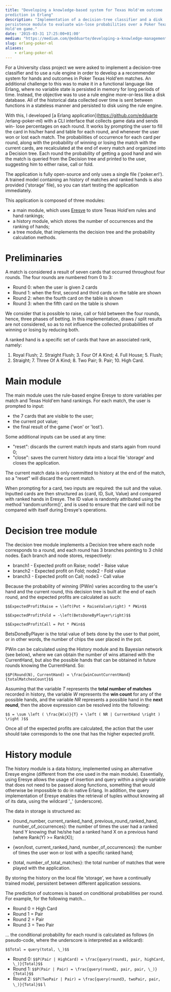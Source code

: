 ```yaml
---
title: "Developing a knowledge-based system for Texas Hold'em outcome
prediction in Erlang"
description: "Implementation of a decision-tree classifier and a disk
persistence module to evaluate win-lose probabilities over a Poker Texas
Hold'em game."
date: '2015-03-31 17:25:00+01:00'
medium: "https://medium.com/@edduarte/developing-a-knowledge-management-system-for-texas-holdem-outcome-prediction-in-erlang-cf3440ab806b"
slug: erlang-poker-ml
aliases:
    - erlang-poker-ml
---
```


For a University class project we were asked to implement a decision-tree
classifier and to use a rule engine in order to develop a a recommender system
for hands and outcomes in Poker Texas Hold'em matches. An additional challenge
to this was to make it in a functional language like Erlang, where no variable
state is persisted in memory for long periods of time. Instead, the objective
was to use a rule engine more-or-less like a disk database. All of the
historical data collected over time is sent between functions in a stateless
manner and persisted to disk using the rule engine.

With this, I developed [a Erlang application](https://github.com/edduarte
/erlang-poker-ml) with a CLI interface that collects game data and sends win-
lose percentages on each round. It works by prompting the user to fill the card
in his/her hand and table for each round, and whenever the user won or lost
each match. The probabilities of occurrence for each card per round, along with
the probability of winning or losing the match with the current cards, are
recalculated at the end of every match and organized into a Decision tree. Each
round the probability of getting a good hand and win the match is queried from
the Decision tree and printed to the user, suggesting him to either raise, call
or fold.

The application is fully open-source and only uses a single file ('poker.erl').
A trained model containing an history of matches and ranked hands is also
provided ('storage' file), so you can start testing the application
immediately.

This application is composed of three modules:

- a main module, which uses [Eresye](http://sourceforge.net/projects/eresye/)
  to store Texas Hold'em rules and hand rankings;
- a history module, which stores the number of occurrences and the ranking of
  hands;
- a tree module, that implements the decision tree and the probability
  calculation methods.

# Preliminaries

A match is considered a result of seven cards that occurred throughout four
rounds. The four rounds are numbered from 0 to 3:

- Round 0: when the user is given 2 cards
- Round 1: when the first, second and third cards on the table are shown
- Round 2: when the fourth card on the table is shown
- Round 3: when the fifth card on the table is shown

We consider that is possible to raise, call or fold between the four rounds,
hence, three phases of betting. In this implementation, draws / split results
are not considered, so as to not influence the collected probabilities of
winning or losing by reducing both.

A ranked hand is a specific set of cards that have an associated rank, namely:
1. Royal Flush; 2. Straight Flush; 3. Four Of A Kind; 4. Full House; 5. Flush;
6. Straight; 7. Three Of A Kind; 8. Two Pair; 9. Pair; 10. High Card.

# Main module

The main module uses the rule-based engine Eresye to store variables per match
and Texas Hold'em hand rankings. For each match, the user is prompted to input:

- the 7 cards that are visible to the user;
- the current pot value;
- the final result of the game ('won' or 'lost').

Some additional inputs can be used at any time:

- "reset": discards the current match inputs and starts again from round 0;
- "close": saves the current history data into a local file 'storage' and
  closes the application.

The current match data is only committed to history at the end of the match, so
a "reset" will discard the current match.

When prompting for a card, two inputs are required: the suit and the value.
Inputted cards are then structured as {card, ID, Suit, Value} and compared with
ranked hands in Eresye. The ID value is randomly attributed using the method
'random:uniform()', and is used to ensure that the card will not be compared
with itself during Eresye's operations.



# Decision tree module

The decision tree module implements a Decision tree where each node corresponds
to a round, and each round has 3 branches pointing to 3 child nodes. Each
branch and node stores, respectively:

- branch1 - Expected profit on Raise; node1 - Raise value
- branch2 - Expected profit on Fold; node2 - Fold value
- branch3 - Expected profit on Call; node3 - Call value

Because the probability of winning (PWin) varies according to the user's hand
and the current round, this decision tree is built at the end of each round,
and the expected profits are calculated as such:

`$$ExpectedProfitRaise = \left(Pot + RaiseValue\right) * PWin$$`

`$$ExpectedProfitFold = -\left(BetsDoneByPlayer\right)$$`

`$$ExpectedProfitCall = Pot * PWin$$`

BetsDoneByPlayer is the total value of bets done by the user to that point, or
in other words, the number of chips the user placed in the pot.

PWin can be calculated using the History module and its Bayesian network (see
below), where we can obtain the number of wins attained with the
CurrentHand, but also the possible hands that can be obtained in future rounds
knowing the CurrentHand. So:

`$$P(Round(N), CurrentHand) = \frac{winCountCurrentHand}{totalMatchesCount}$$`

Assuming that the variable *T* represents the **total number of matches**
recorded in history, the variable *W* represents the **win count** for any of
the possible hands, and the variable *NR* represents a possible hand in the
**next round**, then the above expression can be resolved into the following:

`$$ = \sum \left ( \frac{W(x)}{T} + \left
( NR | CurrentHand \right ) \right )$$`

Once all of the expected profits are calculated, the action that the user
should take corresponds to the one that has the higher expected profit.



# History module

The history module is a data history, implemented using an alternative Eresye
engine (different from the one used in the main module). Essentially, using
Eresye allows the usage of insertion and query within a single variable that
does not need to be passed along functions, something that would otherwise be
impossible to do in native Erlang. In addition, the query implementation of
Eresye enables the retrieval of tuples without knowing all of its data, using
the wildcard '_' (underscore).

The data in storage is structured as:

- {round_number, current_ranked_hand, previous_round_ranked_hand,
  number_of_occurrences}: the number of times the user had a ranked hand Y
  knowing that he/she had a ranked hand X on a previous hand (where Rank(Y) >=
  Rank(X));

- {won/lost, current_ranked_hand, number_of_occurrences}: the number of times
  the user won or lost with a specific ranked hand;

- {total, number_of_total_matches}: the total number of matches that were
  played with the application.

By storing the history on the local file 'storage', we have a continually
trained model, persistent between different application sessions.

The prediction of outcomes is based on conditional probabilities per round. For
example, for the following match...

- Round 0 = High Card
- Round 1 = Pair
- Round 2 = Pair
- Round 3 = Two Pair

... the conditional probability for each round is calculated as follows (in
pseudo-code, where the underscore is interpreted as a wildcard):

`$$Total = query(total, \_)$$`

- Round 0: `$$P(Pair | HighCard) = \frac{query(round1, pair, highCard, \_)}{Total}$$`
- Round 1: `$$P(Pair | Pair) = \frac{query(round2, pair, pair, \_)}{Total}$$`
- Round 2: `$$P(TwoPair | Pair) = \frac{query(round3, twoPair, pair, \_)}{Total}$$`
\\

<script src="/js/math-code.js"></script>
<script async src="//cdn.bootcss.com/mathjax/2.7.1/MathJax.js?config=TeX-MML-AM_CHTML"></script>